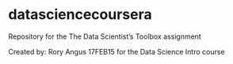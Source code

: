 # datasciencecoursera
Repository for the The Data Scientist’s Toolbox assignment

Created by: Rory Angus
17FEB15 for the Data Science Intro course
